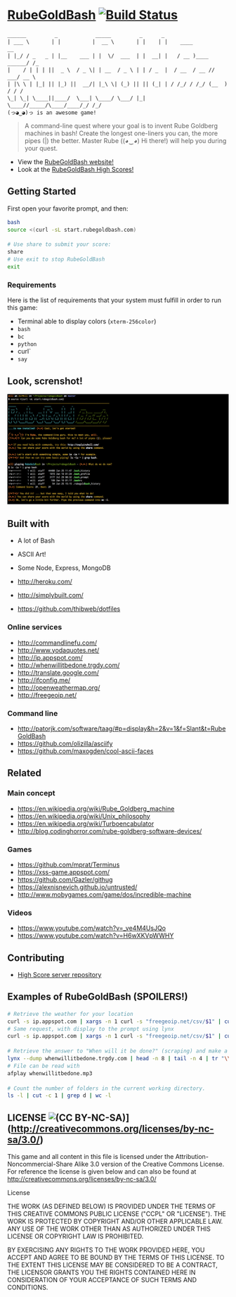 [RubeGoldBash](http://www.rubegoldbash.com) [![Build Status](https://img.shields.io/travis/ThibWeb/rubegoldbash.svg?style=flat-square)](https://travis-ci.org/ThibWeb/rubegoldbash)
==============

~~~
______         _            _____         _      _                           
| ___ \       | |          |  __ \       | |    | |    ____             __   
| |_/ / _   _ | |__    ___ | |  \/  ___  | |  __| |   / __ )____ ______/ /_  
|    / | | | ||  _ \  / _ \| | __  / _ \ | | / _  |  / __  / __ // ___/ __ \ 
| |\ \ | |_| || |_) ||  __/| |_\ \| (_) || || (_| | / /_/ / /_/ (__  ) / / / 
\_| \_| \____||____/  \___| \____/ \___/ |_| \____//_____/\____/____/_/ /_/  
(っ◕‿◕)っ is an awesome game!
~~~

> A command-line quest where your goal is to invent Rube Goldberg machines in bash! Create the longest one-liners you can, the more pipes (|) the better.
> Master Rube ((◕‿◕) Hi there!) will help you during your quest.

- View the [RubeGoldBash website!](http://www.rubegoldbash.com)
- Look at the [RubeGoldBash High Scores!](http://highscore.rubegoldbash.com)

## Getting Started

First open your favorite prompt, and then:

~~~bash
bash
source <(curl -sL start.rubegoldbash.com)

# Use share to submit your score:
share
# Use exit to stop RubeGoldBash
exit
~~~

### Requirements

Here is the list of requirements that your system must fulfill in order to run this game:

- Terminal able to display colors (`xterm-256color`)
- `bash`
- `bc`
- `python`
- curl`
- `say`

## Look, screnshot!

![Screenshot](rubegoldbash-screenshot.png)

## Built with

- A lot of Bash
- ASCII Art!
- Some Node, Express, MongoDB

- http://heroku.com/
- http://simplybuilt.com/
- https://github.com/thibweb/dotfiles

### Online services

- http://commandlinefu.com/
- http://www.yodaquotes.net/
- http://ip.appspot.com/
- http://whenwillitbedone.trgdy.com/
- http://translate.google.com/
- http://ifconfig.me/
- http://openweathermap.org/
- http://freegeoip.net/

### Command line

- http://patorjk.com/software/taag/#p=display&h=2&v=1&f=Slant&t=RubeGoldBash
- https://github.com/olizilla/asciify
- https://github.com/maxogden/cool-ascii-faces

## Related

### Main concept

- https://en.wikipedia.org/wiki/Rube_Goldberg_machine
- https://en.wikipedia.org/wiki/Unix_philosophy
- https://en.wikipedia.org/wiki/Turboencabulator
- http://blog.codinghorror.com/rube-goldberg-software-devices/

### Games

- https://github.com/mprat/Terminus
- https://xss-game.appspot.com/
- https://github.com/Gazler/githug
- https://alexnisnevich.github.io/untrusted/
- http://www.mobygames.com/game/dos/incredible-machine

### Videos

- https://www.youtube.com/watch?v=_ve4M4UsJQo
- https://www.youtube.com/watch?v=H6wXKVpWWHY

## Contributing

- [High Score server repository](https://github.com/ThibWeb/rubegoldbash-server)

## Examples of RubeGoldBash (SPOILERS!)

~~~bash
# Retrieve the weather for your location
curl -s ip.appspot.com | xargs -n 1 curl -s "freegeoip.net/csv/$1" | cut -d ',' -f '9 10' | sed 's/,/\&lon=/g' | xargs -n 1 echo "http://api.openweathermap.org/data/2.5/weather?mode=html&lat=$1" | sed 's/ //g' | xargs -n 1 curl -s $1 | tee weather.html
# Same request, with display to the prompt using lynx
curl -s ip.appspot.com | xargs -n 1 curl -s "freegeoip.net/csv/$1" | cut -d ',' -f '9 10' | sed 's/,/\&lon=/g' | xargs -n 1 echo "http://api.openweathermap.org/data/2.5/weather?mode=html&lat=$1" | sed 's/ //g' | xargs -n 1 curl -s $1 | lynx -stdin -dump

# Retrieve the answer to "When will it be done?" (scraping) and make a nice voice read it for you.
lynx --dump whenwillitbedone.trgdy.com | head -n 8 | tail -n 4 | tr "\\n" ' ' | cut -d '[' -f 1 | sed 's/   //g' | sed "s/'/ /g" | perl -pe 's/([^a-zA-Z0-9_.!~*()'\''-])/sprintf("%%%02X", ord($1))/ge' | xargs -n 1 echo "http://translate.google.com/translate_tts?ie=UTF-8&tl=en&q=$1" | sed 's/ //g' | xargs -n 1 curl -s "$1" > whenwillitbedone.mp3
# File can be read with
afplay whenwillitbedone.mp3

# Count the number of folders in the current working directory.
ls -l | cut -c 1 | grep d | wc -l
~~~

## LICENSE ![(CC BY-NC-SA)](https://img.shields.io/badge/License-CC%20By--NC--SA%203.0-blue.svg?style=flat-square)](http://creativecommons.org/licenses/by-nc-sa/3.0/)

This game and all content in this file is licensed under the Attribution-Noncommercial-Share Alike 3.0 version of the Creative Commons License. For reference the license is given below and can also be found at http://creativecommons.org/licenses/by-nc-sa/3.0/

License

THE WORK (AS DEFINED BELOW) IS PROVIDED UNDER THE TERMS OF THIS CREATIVE COMMONS PUBLIC LICENSE ("CCPL" OR "LICENSE"). THE WORK IS PROTECTED BY COPYRIGHT AND/OR OTHER APPLICABLE LAW. ANY USE OF THE WORK OTHER THAN AS AUTHORIZED UNDER THIS LICENSE OR COPYRIGHT LAW IS PROHIBITED.

BY EXERCISING ANY RIGHTS TO THE WORK PROVIDED HERE, YOU ACCEPT AND AGREE TO BE BOUND BY THE TERMS OF THIS LICENSE. TO THE EXTENT THIS LICENSE MAY BE CONSIDERED TO BE A CONTRACT, THE LICENSOR GRANTS YOU THE RIGHTS CONTAINED HERE IN CONSIDERATION OF YOUR ACCEPTANCE OF SUCH TERMS AND CONDITIONS.
